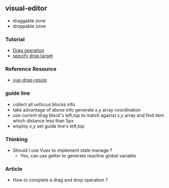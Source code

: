 ## visual-editor

* draggable zone
* droppable zone

### Tutorial

* [Drag operation](https://developer.mozilla.org/en-US/docs/Web/API/HTML_Drag_and_Drop_API/Drag_operations)
* [specify drop target](https://developer.mozilla.org/en-US/docs/Web/API/HTML_Drag_and_Drop_API/Drag_operations#specifying_drop_targets)

### Reference Resource

* [vue-drag-resize](https://github.com/kirillmurashov/vue-drag-resize)

### guide line

* collect all unfocus blocks info
* take advantage of above info generate x,y array coordination
* use current drag block's left,top to match against x,y array and find item which distance less than 5px
* employ x,y set guide line's left,top

### Thinking

* Should I use Vuex to implement state manage ?
  * Yes, can use getter to generate reactive global variable

### Article

* How to complete a drag and drop operation ?
